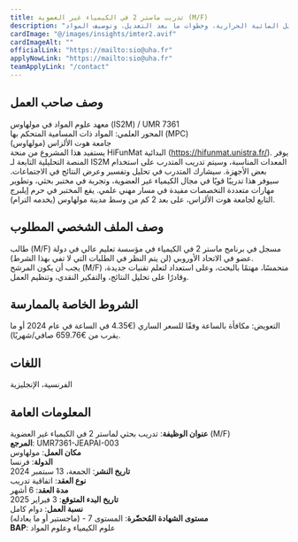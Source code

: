 ```yaml
---
title: تدريب ماستر 2 في الكيمياء غير العضوية (M/F)
description: "تدريب بحثي لماستر 2: الزيوليت هي مواد غير عضوية، ميكروية ومسامية وبلورية، تتكون عادةً من أكاسيد السيليكون والألمنيوم. يمكن تعديل هذه المواد بإضافة عناصر أخرى باستخدام منهجيات مختلفة. تتمتع المواد الزيوليتية الناتجة بالعديد من التطبيقات الصناعية في العمليات التحفيزية، والفصل، والامتزاز. تمثل تفاعلات الأكسدة جزءًا مهمًا من عمليات الإنتاج وإزالة التلوث التي تُستخدم فيها المحفزات غير المتجانسة على نطاق واسع. يهدف المشروع الذي نقترحه إلى تصنيع وتعديل وتوصيف المواد الزيوليتية بخصائص مرغوبة للتحفيز. سيتم تعديل هذه المواد إما عن طريق الاستبدال المتساوي (إدخال عنصر آخر في المواقع الرباعية) أو عن طريق تبادل الكاتيونات (استبدال الكاتيونات التعويضية). سيلعب المتدرب دورًا نشطًا في مختلف جوانب المشروع البحثي بما في ذلك تصنيع الهياكل العضوية، وتحضير الزيوليت بالوسائل المائية الحرارية، وخطوات ما بعد التعديل، وتوصيف المواد (XRD، SEM/EDX، TEM، امتزاز النيتروجين، NMR للحالة الصلبة). سيتم إجراء الاختبارات التحفيزية بشكل تعاوني."
cardImage: "@/images/insights/imter2.avif"
cardImageAlt: ""
officialLink: "https://mailto:sio@uha.fr"
applyNowLink: "https://mailto:sio@uha.fr"
teamApplyLink: "/contact"
---
```


## وصف صاحب العمل

معهد علوم المواد في مولهاوس (IS2M) / UMR 7361  
المحور العلمي: المواد ذات المسامية المتحكم بها (MPC)  
جامعة هوت الألزاس (مولهاوس)  
يستفيد هذا المشروع من منحة HiFunMat البدائية (https://hifunmat.unistra.fr/). يوفر المنصة التحليلية التابعة لـ IS2M المعدات المناسبة، وسيتم تدريب المتدرب على استخدام بعض الأجهزة. سيشارك المتدرب في تحليل وتفسير وعرض النتائج في الاجتماعات. سيوفر هذا تدريبًا قويًا في مجال الكيمياء غير العضوية، وتجربة في مختبر بحثي، وتطوير مهارات متعددة التخصصات مفيدة في مسار مهني علمي. يقع المختبر في حرم إيلبرج التابع لجامعة هوت الألزاس، على بعد 2 كم من وسط مدينة مولهاوس (يخدمه الترام).

## وصف الملف الشخصي المطلوب

طالب (M/F) مسجل في برنامج ماستر 2 في الكيمياء في مؤسسة تعليم عالي في دولة عضو في الاتحاد الأوروبي (لن يتم النظر في الطلبات التي لا تفي بهذا الشرط).  
يجب أن يكون المرشح (M/F) متحمسًا، مهتمًا بالبحث، وعلى استعداد لتعلم تقنيات جديدة، وقادرًا على تحليل النتائج، والتفكير النقدي، وتنظيم العمل.

## الشروط الخاصة بالممارسة

التعويض: مكافأة بالساعة وفقًا للسعر الساري (€4.35 في الساعة في عام 2024 أو ما يقرب من €659.76 صافي/شهريًا).

## اللغات

الفرنسية، الإنجليزية

## المعلومات العامة

**عنوان الوظيفة**: تدريب بحثي لماستر 2 في الكيمياء غير العضوية (M/F)  
**المرجع**: UMR7361-JEAPAI-003  
**مكان العمل**: مولهاوس  
**الدولة**: فرنسا  
**تاريخ النشر**: الجمعة، 13 سبتمبر 2024  
**نوع العقد**: اتفاقية تدريب  
**مدة العقد**: 6 أشهر  
**تاريخ البدء المتوقع**: 3 فبراير 2025  
**نسبة العمل**: دوام كامل  
**مستوى الشهادة المُحضّرة**: المستوى 7 - (ماجستير أو ما يعادله)  
**BAP**: علوم الكيمياء وعلوم المواد
